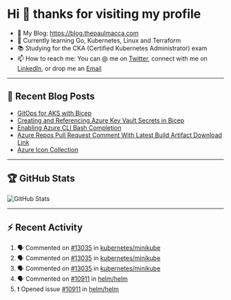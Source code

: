 # Hi 👋 thanks for visiting my profile

- 💬 My Blog: <https://blog.thepaulmacca.com>
- 🌱 Currently learning Go, Kubernetes, Linux and Terraform
- 📚 Studying for the CKA (Certified Kubernetes Administrator) exam
- 📫 How to reach me: You can @ me on [Twitter](https://twitter.com/thepaulmacca), connect with me on [LinkedIn](https://www.linkedin.com/in/thepaulmacca/), or drop me an [Email](mailto:pm@thepaulmacca.com)

---

## :blue_book: Recent Blog Posts
<!-- BLOG-POST-LIST:START -->
- [GitOps for AKS with Bicep](https://blog.thepaulmacca.com/posts/gitops-for-aks-with-bicep/)
- [Creating and Referencing Azure Key Vault Secrets in Bicep](https://blog.thepaulmacca.com/posts/creating-and-referencing-azure-key-vault-secrets-in-bicep/)
- [Enabling Azure CLI Bash Completion](https://blog.thepaulmacca.com/posts/enabling-azure-cli-bash-completion/)
- [Azure Repos Pull Request Comment With Latest Build Artifact Download Link](https://blog.thepaulmacca.com/posts/azure-repos-pull-request-comment-with-latest-build-artifact-download-link/)
- [Azure Icon Collection](https://blog.thepaulmacca.com/posts/azure-icon-collection/)
<!-- BLOG-POST-LIST:END -->

---

## :trophy: GitHub Stats

![GitHub Stats](https://github-readme-stats.vercel.app/api?username=thepaulmacca&count_private=true&show_icons=true&theme=dark)

---

## :zap: Recent Activity

<!--START_SECTION:activity-->
1. 🗣 Commented on [#13035](https://github.com/kubernetes/minikube/issues/13035) in [kubernetes/minikube](https://github.com/kubernetes/minikube)
2. 🗣 Commented on [#13035](https://github.com/kubernetes/minikube/issues/13035) in [kubernetes/minikube](https://github.com/kubernetes/minikube)
3. 🗣 Commented on [#13035](https://github.com/kubernetes/minikube/issues/13035) in [kubernetes/minikube](https://github.com/kubernetes/minikube)
4. 🗣 Commented on [#10911](https://github.com/helm/helm/issues/10911) in [helm/helm](https://github.com/helm/helm)
5. ❗️ Opened issue [#10911](https://github.com/helm/helm/issues/10911) in [helm/helm](https://github.com/helm/helm)
<!--END_SECTION:activity-->
